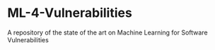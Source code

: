 # ML-4-Vulnerabilities
A repository of the state of the art on Machine Learning for Software Vulnerabilities
